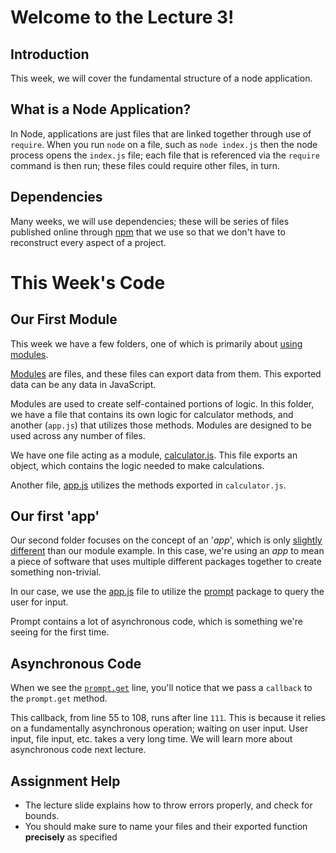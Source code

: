 # Welcome to the Lecture 3!

## Introduction

This week, we will cover the fundamental structure of a node application.

## What is a Node Application?

In Node, applications are just files that are linked together through use of `require`. When you run `node` on a file, such as `node index.js` then the node process opens the `index.js` file; each file that is referenced via the `require` command is then run; these files could require other files, in turn.

## Dependencies

Many weeks, we will use dependencies; these will be series of files published online through [npm](http://npmjs.com/) that we use so that we don't have to reconstruct every aspect of a project.

# This Week's Code

## Our First Module

This week we have a few folders, one of which is primarily about [using modules](https://github.com/Stevens-CS546/CS-546/tree/master/Lecture%20Code/lecture_02/calculator_module_example).

[Modules](https://nodejs.org/api/modules.html#modules_modules) are files, and these files can export data from them. This exported data can be any data in JavaScript.

Modules are used to create self-contained portions of logic. In this folder, we have a file that contains its own logic for calculator methods, and another (`app.js`) that utilizes those methods. Modules are designed to be used across any number of files.

We have one file acting as a module, [calculator.js](https://github.com/Stevens-CS546/CS-546/blob/master/Lecture%20Code/lecture_02/calculator_module_example/calculator.js). This file exports an object, which contains the logic needed to make calculations.

Another file, [app.js](https://github.com/Stevens-CS546/CS-546/blob/master/Lecture%20Code/lecture_02/calculator_module_example/app.js) utilizes the methods exported in `calculator.js`.

## Our first 'app'

Our second folder focuses on the concept of an '_app_', which is only [slightly different](https://github.com/Stevens-CS546/CS-546/tree/master/Lecture%20Code/lecture_02/calculator_app_example) than our module example. In this case, we're using an _app_ to mean a piece of software that uses multiple different packages together to create something non-trivial.

In our case, we use the [app.js](https://github.com/Stevens-CS546/CS-546/blob/master/Lecture%20Code/lecture_02/calculator_app_example/app.js) file to utilize the [prompt](https://www.npmjs.com/package/prompt) package to query the user for input.

Prompt contains a lot of asynchronous code, which is something we're seeing for the first time.

## Asynchronous Code

When we see the [`prompt.get`](https://github.com/Stevens-CS546/CS-546/blob/e5a75bf6190920126e9ce6a484f292e15698e285/Lecture%20Code/lecture_02/calculator_app_example/app.js#L51) line, you'll notice that we pass a `callback` to the `prompt.get` method.

This callback, from line 55 to 108, runs after line `111`. This is because it relies on a fundamentally asynchronous operation; waiting on user input. User input, file input, etc. takes a very long time. We will learn more about asynchronous code next lecture.

## Assignment Help

* The lecture slide explains how to throw errors properly, and check for bounds.
* You should make sure to name your files and their exported function **precisely** as specified
